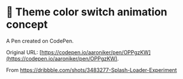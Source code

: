 # 🎨 Theme color switch animation concept

A Pen created on CodePen.

Original URL: [https://codepen.io/aaroniker/pen/OPPgzKW](https://codepen.io/aaroniker/pen/OPPgzKW).

From https://dribbble.com/shots/3483277-Splash-Loader-Experiment